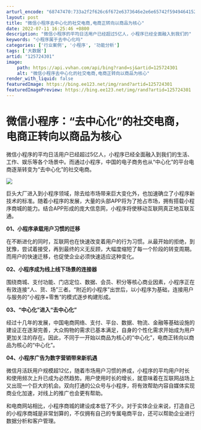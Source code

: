 ```yaml
---
arturl_encode: "68747470:733a2f2f626c6f672e6373646e2e6e65742f59494641524a2f:61727469636c652f64657461696c732f313235373234333031"
layout: post
title: "微信小程序去中心化的社交电商,电商正转向以商品为核心"
date: 2022-07-11 16:25:46 +0800
description: "微信小程序的平均日活用户已经超过5亿人，小程序已经全面融入到我们的"
keywords: "小程序属于去中心化吗"
categories: ['行业案例', '小程序', '功能分析']
tags: ['大数据']
artid: "125724301"
image:
    path: https://api.vvhan.com/api/bing?rand=sj&artid=125724301
    alt: "微信小程序去中心化的社交电商,电商正转向以商品为核心"
render_with_liquid: false
featuredImage: https://bing.ee123.net/img/rand?artid=125724301
featuredImagePreview: https://bing.ee123.net/img/rand?artid=125724301
---
```


# 微信小程序：“去中心化”的社交电商，电商正转向以商品为核心

微信小程序的平均日活用户已经超过5亿人，小程序已经全面融入到我们的生活、工作、娱乐等各个场景中。而通过小程序，中国的电子商务也从“中心化”的平台电商逐渐转变为“去中心化”的社交电商。

![](https://i-blog.csdnimg.cn/blog_migrate/1bb573ad8748e34726bd5d1870d90665.jpeg)

巨头大厂进入到小程序领域，除去给市场带来巨大变化外，也加速确立了小程序新技术的标准。随着小程序的发展，大量的头部APP将为了抢占市场，拥有搭载小程序商城的能力。结合APP形成的庞大信息网，小程序将使移动互联网真正地互联互通。

**01、小程序承载用户习惯的迁移**

在不断进化的同时，互联网也在快速改变着用户的行为习惯。从最开始的拒绝，到犹豫，尝试着接受，再到最终的义无反顾，大幅度缩短了每一个阶段的转变周期。而用户的快速迁移，也促使企业必须快速适应这种变化。

**02、小程序成为线上线下场景的连接器**

围绕商城、支付功能、门店定位、数据、会员、积分等核心商业因素，小程序正在有效连接“人、货、场”三者。“附近的小程序”出世后，以小程序为基础，连接用户与服务的“小程序+零售”的模式逐步构建形成。

**03、“中心化”进入“去中心化”**

经过十几年的发展，中国电商网络、支付、平台、数据、物流、金融等基础设施的建设正在逐渐完善，大众购物的需求已基本满足，自身的个性化需求开始成为用户更加关注的存在。因此，不同于一开始以商品为核心的“中心化”，电商正转向以商品为核心的“中心化”。

**04、小程序广告为数字营销带来新机遇**

微信月活跃用户规模超12亿，随着市场用户习惯的养成，小程序的平均用户时长和使用频次上升已成为必然趋势。用户使用时长的增长，就意味着在互联网战场上又出现一个巨大的机会。双向打通的公众号与小程序，将有效帮助内容自媒体实现商业化加速，对线上的推广也会更有帮助。

和电商网站相比，小程序商城的建设成本低了不少。对于实体企业来说，打造自己的小程序商城是非常划算的，不仅拥有自己的专属电商平台，还可以帮助企业进行数据分析和客户管理。